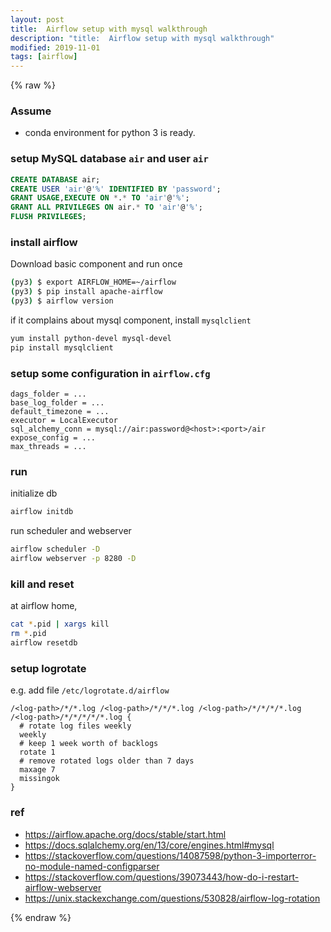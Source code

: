 ```yaml
---
layout: post
title:  Airflow setup with mysql walkthrough
description: "title:  Airflow setup with mysql walkthrough"
modified: 2019-11-01
tags: [airflow]
---
```


{% raw %}

### Assume

- conda environment for python 3 is ready.

### setup MySQL database `air` and user `air` 

```sql
CREATE DATABASE air;
CREATE USER 'air'@'%' IDENTIFIED BY 'password';
GRANT USAGE,EXECUTE ON *.* TO 'air'@'%';
GRANT ALL PRIVILEGES ON air.* TO 'air'@'%';
FLUSH PRIVILEGES;
```

### install airflow

Download basic component and run once

```bash
(py3) $ export AIRFLOW_HOME=~/airflow
(py3) $ pip install apache-airflow
(py3) $ airflow version
```

if it complains about mysql component, install `mysqlclient`

```bash
yum install python-devel mysql-devel
pip install mysqlclient
```

### setup some configuration in `airflow.cfg`

```
dags_folder = ...
base_log_folder = ...
default_timezone = ...
executor = LocalExecutor
sql_alchemy_conn = mysql://air:password@<host>:<port>/air
expose_config = ...
max_threads = ...
```

### run

initialize db

```bash
airflow initdb
```

run scheduler and webserver

```bash
airflow scheduler -D
airflow webserver -p 8280 -D
```

### kill and reset

at airflow home,

```bash
cat *.pid | xargs kill
rm *.pid
airflow resetdb
```

### setup logrotate

e.g. add file `/etc/logrotate.d/airflow`

```
/<log-path>/*/*.log /<log-path>/*/*/*.log /<log-path>/*/*/*/*.log /<log-path>/*/*/*/*/*.log {
  # rotate log files weekly
  weekly
  # keep 1 week worth of backlogs
  rotate 1
  # remove rotated logs older than 7 days
  maxage 7
  missingok
}
```

### ref

- https://airflow.apache.org/docs/stable/start.html
- https://docs.sqlalchemy.org/en/13/core/engines.html#mysql
- https://stackoverflow.com/questions/14087598/python-3-importerror-no-module-named-configparser
- https://stackoverflow.com/questions/39073443/how-do-i-restart-airflow-webserver
- https://unix.stackexchange.com/questions/530828/airflow-log-rotation

{% endraw %}
